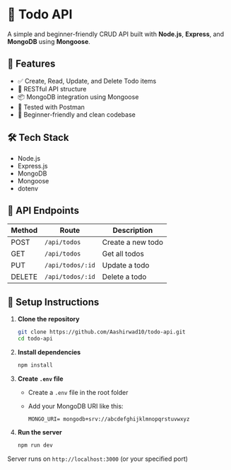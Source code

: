 # 📝 Todo API

A simple and beginner-friendly CRUD API built with **Node.js**, **Express**, and **MongoDB** using **Mongoose**.

## 🚀 Features

- ✅ Create, Read, Update, and Delete Todo items
- 🧱 RESTful API structure
- 📦 MongoDB integration using Mongoose
- 🧪 Tested with Postman
- 🌱 Beginner-friendly and clean codebase

## 🛠️ Tech Stack

- Node.js
- Express.js
- MongoDB
- Mongoose
- dotenv

## 📮 API Endpoints

| Method | Route             | Description          |
|--------|-------------------|----------------------|
| POST   | `/api/todos`      | Create a new todo    |
| GET    | `/api/todos`      | Get all todos        |
| PUT    | `/api/todos/:id`  | Update a todo        |
| DELETE | `/api/todos/:id`  | Delete a todo        |

## 🔧 Setup Instructions

1. **Clone the repository**

    ```bash
    git clone https://github.com/Aashirwad10/todo-api.git
    cd todo-api
    ```
2. **Install dependencies**

    ```bash
    npm install
    ```

3. **Create `.env` file**

    - Create a `.env` file in the root folder
    - Add your MongoDB URI like this:

      ```
      MONGO_URI= mongodb+srv://abcdefghijklmnopqrstuvwxyz
      ```

4. **Run the server**

    ```bash
    npm run dev
    ```

Server runs on `http://localhost:3000` (or your specified port)



